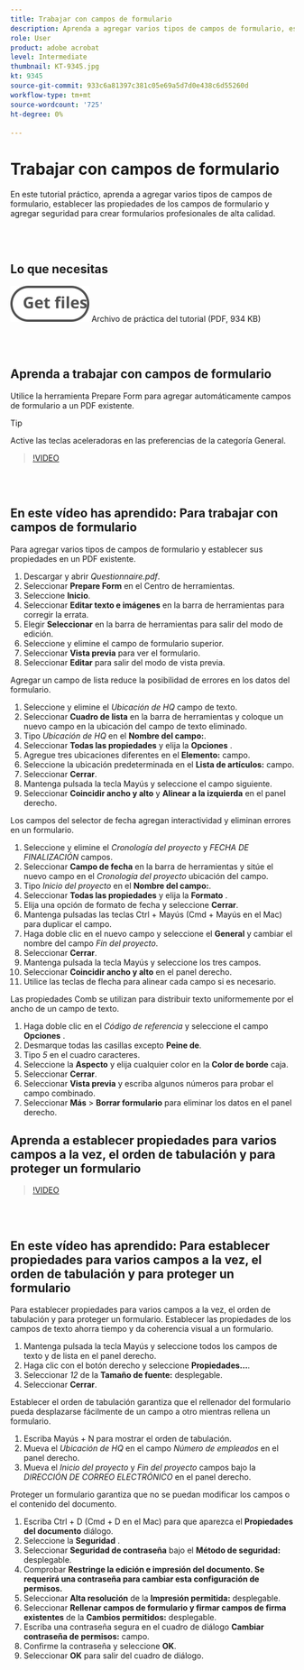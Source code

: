 ```yaml
---
title: Trabajar con campos de formulario
description: Aprenda a agregar varios tipos de campos de formulario, establecer propiedades de campos de formulario y agregar seguridad para crear formularios profesionales de alta calidad
role: User
product: adobe acrobat
level: Intermediate
thumbnail: KT-9345.jpg
kt: 9345
source-git-commit: 933c6a81397c381c05e69a5d7d0e438c6d55260d
workflow-type: tm+mt
source-wordcount: '725'
ht-degree: 0%

---
```


# Trabajar con campos de formulario

En este tutorial práctico, aprenda a agregar varios tipos de campos de formulario, establecer las propiedades de los campos de formulario y agregar seguridad para crear formularios profesionales de alta calidad.

<br> 

## Lo que necesitas

[![Obtener archivo](../assets/Getfiles.svg)](../assets/Questionnaire.pdf)
Archivo de práctica del tutorial (PDF, 934 KB)

<br> 

## Aprenda a trabajar con campos de formulario

Utilice la herramienta Prepare Form para agregar automáticamente campos de formulario a un PDF existente.

>[!TIP]
>
>Active las teclas aceleradoras en las preferencias de la categoría General.

>[!VIDEO](https://video.tv.adobe.com/v/340084?hidetitle=true)

<br> 

## En este vídeo has aprendido: Para trabajar con campos de formulario

Para agregar varios tipos de campos de formulario y establecer sus propiedades en un PDF existente.

1. Descargar y abrir *Questionnaire.pdf*.
1. Seleccionar **Prepare Form** en el Centro de herramientas.
1. Seleccione **Inicio**.
1. Seleccionar **Editar texto e imágenes** en la barra de herramientas para corregir la errata.
1. Elegir **Seleccionar** en la barra de herramientas para salir del modo de edición.
1. Seleccione y elimine el campo de formulario superior.
1. Seleccionar **Vista previa** para ver el formulario.
1. Seleccionar **Editar** para salir del modo de vista previa.

Agregar un campo de lista reduce la posibilidad de errores en los datos del formulario.

1. Seleccione y elimine el *Ubicación de HQ* campo de texto.
1. Seleccionar **Cuadro de lista** en la barra de herramientas y coloque un nuevo campo en la ubicación del campo de texto eliminado.
1. Tipo *Ubicación de HQ* en el **Nombre del campo:**.
1. Seleccionar **Todas las propiedades** y elija la **Opciones** .
1. Agregue tres ubicaciones diferentes en el **Elemento:** campo.
1. Seleccione la ubicación predeterminada en el **Lista de artículos:** campo.
1. Seleccionar **Cerrar**.
1. Mantenga pulsada la tecla Mayús y seleccione el campo siguiente.
1. Seleccionar **Coincidir ancho y alto** y **Alinear a la izquierda** en el panel derecho.

Los campos del selector de fecha agregan interactividad y eliminan errores en un formulario.

1. Seleccione y elimine el *Cronología del proyecto* y *FECHA DE FINALIZACIÓN* campos.
1. Seleccionar **Campo de fecha** en la barra de herramientas y sitúe el nuevo campo en el *Cronología del proyecto* ubicación del campo.
1. Tipo *Inicio del proyecto* en el **Nombre del campo:**.
1. Seleccionar **Todas las propiedades** y elija la **Formato** .
1. Elija una opción de formato de fecha y seleccione **Cerrar**.
1. Mantenga pulsadas las teclas Ctrl + Mayús (Cmd + Mayús en el Mac) para duplicar el campo.
1. Haga doble clic en el nuevo campo y seleccione el **General** y cambiar el nombre del campo *Fin del proyecto*.
1. Seleccionar **Cerrar**.
1. Mantenga pulsada la tecla Mayús y seleccione los tres campos.
1. Seleccionar **Coincidir ancho y alto** en el panel derecho.
1. Utilice las teclas de flecha para alinear cada campo si es necesario.

Las propiedades Comb se utilizan para distribuir texto uniformemente por el ancho de un campo de texto.

1. Haga doble clic en el *Código de referencia* y seleccione el campo **Opciones** .
1. Desmarque todas las casillas excepto **Peine de**.
1. Tipo *5* en el cuadro caracteres.
1. Seleccione la **Aspecto** y elija cualquier color en la **Color de borde** caja.
1. Seleccionar **Cerrar**.
1. Seleccionar **Vista previa** y escriba algunos números para probar el campo combinado.
1. Seleccionar **Más** > **Borrar formulario** para eliminar los datos en el panel derecho.

## Aprenda a establecer propiedades para varios campos a la vez, el orden de tabulación y para proteger un formulario

>[!VIDEO](https://video.tv.adobe.com/v/340096?hidetitle=true)

<br> 

## En este vídeo has aprendido: Para establecer propiedades para varios campos a la vez, el orden de tabulación y para proteger un formulario

Para establecer propiedades para varios campos a la vez, el orden de tabulación y para proteger un formulario. Establecer las propiedades de los campos de texto ahorra tiempo y da coherencia visual a un formulario.

1. Mantenga pulsada la tecla Mayús y seleccione todos los campos de texto y de lista en el panel derecho.
1. Haga clic con el botón derecho y seleccione **Propiedades...**.
1. Seleccionar *12* de la **Tamaño de fuente:** desplegable.
1. Seleccionar **Cerrar**.

Establecer el orden de tabulación garantiza que el rellenador del formulario pueda desplazarse fácilmente de un campo a otro mientras rellena un formulario.

1. Escriba Mayús + N para mostrar el orden de tabulación.
1. Mueva el *Ubicación de HQ* en el campo *Número de empleados* en el panel derecho.
1. Mueva el *Inicio del proyecto* y *Fin del proyecto* campos bajo la *DIRECCIÓN DE CORREO ELECTRÓNICO* en el panel derecho.

Proteger un formulario garantiza que no se puedan modificar los campos o el contenido del documento.

1. Escriba Ctrl + D (Cmd + D en el Mac) para que aparezca el **Propiedades del documento** diálogo.
1. Seleccione la **Seguridad** .
1. Seleccionar **Seguridad de contraseña** bajo el **Método de seguridad:** desplegable.
1. Comprobar **Restringe la edición e impresión del documento. Se requerirá una contraseña para cambiar esta configuración de permisos.**
1. Seleccionar **Alta resolución** de la **Impresión permitida:** desplegable.
1. Seleccionar **Rellenar campos de formulario y firmar campos de firma existentes** de la **Cambios permitidos:** desplegable.
1. Escriba una contraseña segura en el cuadro de diálogo **Cambiar contraseña de permisos:** campo.
1. Confirme la contraseña y seleccione **OK**.
1. Seleccionar **OK** para salir del cuadro de diálogo.
